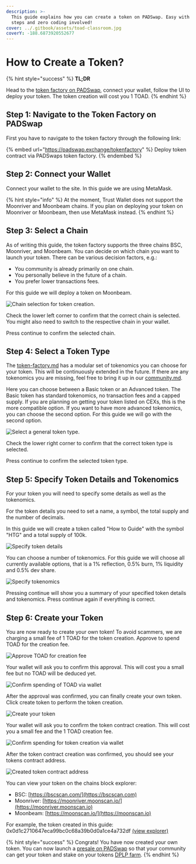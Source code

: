 ```yaml
---
description: >-
  This guide explains how you can create a token on PADSwap. Easy with view
  steps and zero coding involved!
cover: ../.gitbook/assets/toad-classroom.jpg
coverY: -188.6873920552677
---
```


# How to Create a Token?

{% hint style="success" %}
**TL;DR**

Head to the [token factory on PADSwap](https://padswap.exchange/tokenfactory), connect your wallet, follow the UI to deploy your token. The token creation will cost you 1 TOAD.
{% endhint %}

## Step 1: Navigate to the Token Factory on PADSwap

First you have to navigate to the token factory through the following link:

{% embed url="https://padswap.exchange/tokenfactory" %}
Deploy token contract via PADSwaps token factory.
{% endembed %}

## Step 2: Connect your Wallet

Connect your wallet to the site. In this guide we are using MetaMask.

{% hint style="info" %}
At the moment, Trust Wallet does not support the Moonriver and Moonbeam chains. If you plan on deploying your token on Moonriver or Moonbeam, then use MetaMask instead.
{% endhint %}

## Step 3: Select a Chain

As of writing this guide, the token factory supports the three chains BSC, Moonriver, and Moonbeam. You can decide on which chain you want to launch your token. There can be various decision factors, e.g.:

* You community is already primarily on one chain.
* You personally believe in the future of a chain.
* You prefer lower transactions fees.

For this guide we will deploy a token on Moonbeam.

![Chain selection for token creation.](<../.gitbook/assets/image (8).png>)

Check the lower left corner to confirm that the correct chain is selected. You might also need to switch to the respective chain in your wallet.&#x20;

Press continue to confirm the selected chain.

## Step 4: Select a Token Type

The [token-factory.md](../products/launchpad/token-factory.md "mention") has a modular set of tokenomics you can choose for your token. This will be continuously extended in the future. If there are any tokenomics you are missing, feel free to bring it up in our [community.md](../project/community.md "mention").

Here you can choose between a Basic token or an Advanced token. The Basic token has standard tokenomics, no transaction fees and a capped supply. If you are planning on getting your token listed on CEXs, this is the more compatible option. If you want to have more advanced tokenomics, you can choose the second option. For this guide we will go with the second option.

![Select a general token type.](<../.gitbook/assets/image (3).png>)

Check the lower right corner to confirm that the correct token type is selected.&#x20;

Press continue to confirm the selected token type.

## Step 5: Specify Token Details and Tokenomics

For your token you will need to specify some details as well as the tokenomics.

For the token details you need to set a name, a symbol, the total supply and the number of decimals.

In this guide we will create a token called "How to Guide" with the symbol "HTG" and a total supply of 100k.

![Specify token details](<../.gitbook/assets/image (4).png>)

You can choose a number of tokenomics. For this guide we will choose all currently available options, that is a 1% reflection, 0.5% burn, 1% liquidity and 0.5% dev share.

![Specify tokenomics](<../.gitbook/assets/image (5).png>)

Pressing continue will show you a summary of your specified token details and tokenomics. Press continue again if everything is correct.

## Step 6: Create your Token

You are now ready to create your own token! To avoid scammers, we are charging a small fee of 1 TOAD for the token creation. Approve to spend TOAD for the creation fee.

![Approve TOAD for creation fee](<../.gitbook/assets/image (1).png>)

Your wallet will ask you to confirm this approval. This will cost you a small fee but no TOAD will be deduced yet.

![Confirm spending of TOAD via wallet](../.gitbook/assets/image.png)

After the approval was confirmed, you can finally create your own token. Click create token to perform the token creation.

![Create your token](<../.gitbook/assets/image (2).png>)

Your wallet will ask you to confirm the token contract creation. This will cost you a small fee and the 1 TOAD creation fee.

![Confirm spending for token creation via wallet](<../.gitbook/assets/image (7).png>)

After the token contract creation was confirmed, you should see your tokens contract address.

![Created token contract address](<../.gitbook/assets/image (6).png>)

&#x20;You can view your token on the chains block explorer:

* BSC: [https://bscscan.com/](https://bscscan.com)
* Moonriver: [https://moonriver.moonscan.io/](https://moonriver.moonscan.io)
* Moonbeam: [https://moonscan.io/](https://moonscan.io)

For example, the token created in this guide: 0x0d1c2710647eca99bc0c68a39b0d0a1ce4a732df [(view explorer)](https://moonscan.io/token/0x0d1c2710647eca99bc0c68a39b0d0a1ce4a732df)

{% hint style="success" %}
Congrats! You have now created your own token. You can now launch a [presale on PADSwap](how-to-launch-a-token-1.md) so that your community can get your token and stake on your tokens [DPLP farm](../products/farms/dplp-farms.md).
{% endhint %}
